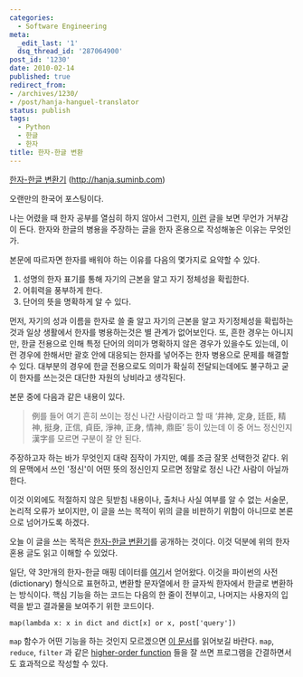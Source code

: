 ```yaml
---
categories:
  - Software Engineering
meta:
  _edit_last: '1'
  dsq_thread_id: '287064900'
post_id: '1230'
date: 2010-02-14
published: true
redirect_from:
- /archives/1230/
- /post/hanja-hanguel-translator
status: publish
tags:
  - Python
  - 한글
  - 한자
title: 한자-한글 변환
---
```

[한자-한글 변환기][link] (<http://hanja.suminb.com>)

오랜만의 한국어 포스팅이다.

나는 어렸을 때 한자 공부를 열심히 하지 않아서 그런지, [이런](http://www.hanja-edu.com/bbs/view.php?id=magazine_article&no=368) 글을 보면 무언가 거부감이 든다. 한자와 한글의 병용을 주장하는 글을 한자 혼용으로 작성해놓은 이유는 무엇인가.

본문에 따르자면 한자를 배워야 하는 이유를 다음의 몇가지로 요약할 수 있다.

1. 성명의 한자 표기를 통해 자기의 근본을 알고 자기 정체성을 확립한다.
2. 어휘력을 풍부하게 한다.
3. 단어의 뜻을 명확하게 알 수 있다.

먼저, 자기의 성과 이름을 한자로 쓸 줄 알고 자기의 근본을 알고 자기정체성을 확립하는 것과 일상 생활에서 한자를 병용하는것은 별 관계가 없어보인다. 또, 흔한 경우는 아니지만, 한글 전용으로 인해 특정 단어의 의미가 명확하지 않은 경우가 있을수도 있는데, 이런 경우에 한해서만 괄호 안에 대응되는 한자를 넣어주는 한자 병용으로 문제를 해결할 수 있다. 대부분의 경우에 한글 전용으로도 의미가 확실히 전달되는데에도 불구하고 굳이 한자를 쓰는것은 대단한 자원의 낭비라고 생각된다.

본문 중에 다음과 같은 내용이 있다.

> 例를 들어 여기 흔히 쓰이는 정신 나간 사람이라고 할 때 ‘井神, 定身, 廷臣, 精神, 挺身, 正信, 貞臣, 淨神, 正身, 情神, 鼎臣’ 등이 있는데 이 중 어느 정신인지 漢字를 모르면 구분이 잘 안 된다.

주장하고자 하는 바가 무엇인지 대략 짐작이 가지만, 예를 조금 잘못 선택한것 같다. 위의 문맥에서 쓰인 '정신'이 어떤 뜻의 정신인지 모르면 정말로 정신 나간 사람이 아닐까 한다.

이것 이외에도 적절하지 않은 뒷받침 내용이나, 출처나 사실 여부를 알 수 없는 서술문, 논리적 오류가 보이지만, 이 글을 쓰는 목적이 위의 글을 비판하기 위함이 아니므로 본론으로 넘어가도록 하겠다.

오늘 이 글을 쓰는 목적은 [한자-한글 변환기][link]를 공개하는 것이다. 이것 덕분에 위의 한자 혼용 글도 읽고 이해할 수 있었다.

일단, 약 3만개의 한자-한글 매핑 데이터를 [여기](http://kore.wikia.com/wiki/사용자:Masoris/hani_converter.js)서 얻어왔다. 이것을 파이썬의 사전(dictionary) 형식으로 표현하고, 변환할 문자열에서 한 글자씩 한자에서 한글로 변환하는 방식이다. 핵심 기능을 하는 코드는 다음의 한 줄이 전부이고, 나머지는 사용자의 입력을 받고 결과물을 보여주기 위한 코드이다.

~~~
map(lambda x: x in dict and dict[x] or x, post['query'])
~~~

`map` 함수가 어떤 기능을 하는 것인지 모르겠으면 [이 문서](http://docs.python.org/library/functions.html#map)를 읽어보길 바란다. `map`, `reduce`, `filter` 과 같은 [higher-order function](http://en.wikipedia.org/wiki/Higher-order_function) 들을 잘 쓰면 프로그램을 간결하면서도 효과적으로 작성할 수 있다.

[link]: http://hanja.suminb.com


